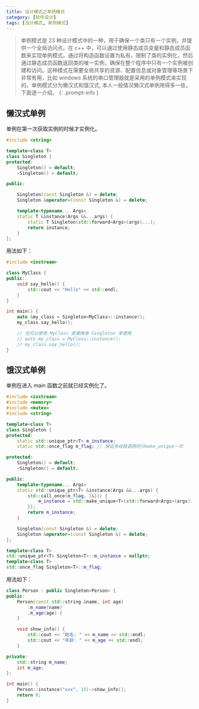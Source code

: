 ```yaml
---
title: 设计模式之单例模式
category: [软件设计]
tags: [设计模式, 单例模式]
---
```


> 单例模式是 23 种设计模式中的一种，用于确保一个类只有一个实例，并提供一个全局访问点。在 c++ 中，可以通过使用静态成员变量和静态成员函数来实现单例模式。通过将构造函数设置为私有，限制了类的实例化，然后通过静态成员函数返回类的唯一实例，确保在整个程序中只有一个实例被创建和访问。这种模式在需要全局共享的资源、配置信息或对象管理等场景下非常有用，比如 windows 系统的串口管理器就是采用的单例模式来实现的。单例模式分为懒汉式和饿汉式, 本人一般情况懒汉式单例用得多一些，下面逐一介绍。
{: .prompt-info } 

## 懒汉式单例
单例在第一次获取实例的时候才实例化。
```c++
#include <string>

template<class T>
class Singleton {
protected:
    Singleton() = default;
    ~Singleton() = default;

public:

    Singleton(const Singleton &) = delete;
    Singleton &operator=(const Singleton &) = delete;

    template<typename... Args>
    static T &instance(Args &&...args) {
        static T Singleton(std::forward<Args>(args)...);
        return instance;
    }
};

```
用法如下：
```c++
#include <iostream>

class MyClass {
public:
    void say_hello() {
        std::cout << "Hello" << std::endl;
    }
}

int main() {
    auto &my_class = Singleton<MyClass>::instance();
    my_class.say_hello();

    // 也可以使用 MyClass 直接继承 Singleton 来使用
    // auto my_class = MyClass::instance();
    // my_class.say_hello();
}
```

## 饿汉式单例
单例在进入 main 函数之前就已经实例化了。

```c++
#include <iostream>
#include <memory>
#include <mutex>
#include <string>

template<class T>
class Singleton {
protected:
    static std::unique_ptr<T> m_instance;
    static std::once_flag m_flag; // 保证多线程调用时只make_unique一次

protected:
    Singleton() = default;
    ~Singleton() = default;

public:
    template<typename... Args>
    static std::unique_ptr<T> &instance(Args &&...args) {
        std::call_once(m_flag, [&]() {
            m_instance = std::make_unique<T>(std::forward<Args>(args)...);
        });
        return m_instance;
    }

    Singleton(const Singleton &) = delete;
    Singleton &operator=(const Singleton &) = delete;
};

template<class T>
std::unique_ptr<T> Singleton<T>::m_instance = nullptr;
template<class T>
std::once_flag Singleton<T>::m_flag;
```

用法如下：

```c++
class Person : public Singleton<Person> {
public:
    Person(const std::string &name, int age)
        :m_name(name)
        ,m_age(age) {
    }

    void show_info() {
        std::cout << "姓名: " << m_name << std::endl;
        std::cout << "年龄: " << m_age << std::endl;
    }

private:
    std::string m_name;
    int m_age;
};

int main() {
    Person::instance("xxx", 15)->show_info();
    return 0;
}
```